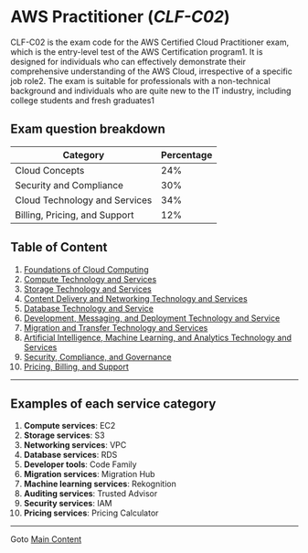 # AWS Practitioner (*CLF-C02*)

CLF-C02 is the exam code for the AWS Certified Cloud Practitioner exam, which is the entry-level test of the AWS Certification program1. It is designed for individuals who can effectively demonstrate their comprehensive understanding of the AWS Cloud, irrespective of a specific job role2. The exam is suitable for professionals with a non-technical background and individuals who are quite new to the IT industry, including college students and fresh graduates1

## Exam question breakdown

| Category | Percentage |
|--- |--- |
| Cloud Concepts | 24% |
| Security and Compliance | 30% |
| Cloud Technology and Services | 34% |
| Billing, Pricing, and Support | 12% |

## Table of Content

1. [Foundations of Cloud Computing](Foundations.md)
1. [Compute Technology and Services](Compute.md)
1. [Storage Technology and Services](Storage.md)
1. [Content Delivery and Networking Technology and Services](Networking.md)
1. [Database Technology and Service](Databases.md)
1. [Development, Messaging, and Deployment Technology and Service](Development-Messaging-Deployment.md)
1. [Migration and Transfer Technology and Services](Migration.md)
1. [Artificial Intelligence, Machine Learning, and Analytics Technology and Services](AI.md)
1. [Security, Compliance, and Governance](Security-Compliance-Governance.md)
1. [Pricing, Billing, and Support](Pricing-Billing-Support.md)

---

## Examples of each service category

1. **Compute services**: EC2
1. **Storage services**: S3
1. **Networking services**: VPC
1. **Database services**: RDS
1. **Developer tools**: Code Family
1. **Migration services**: Migration Hub
1. **Machine learning services**: Rekognition
1. **Auditing services**: Trusted Advisor
1. **Security services**: IAM
1. **Pricing services**: Pricing Calculator

---

Goto [Main Content](../../README.md)